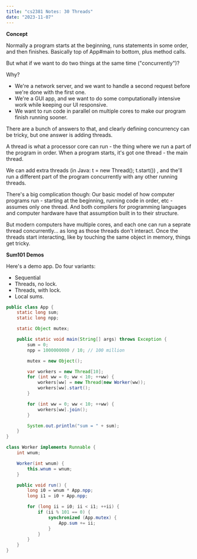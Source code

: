 ```yaml
---
title: "cs2381 Notes: 30 Threads"
date: "2023-11-07"
---
```


**Concept**

Normally a program starts at the beginning, runs statements in some order,
and then finishes. Basically top of App#main to bottom, plus method calls.

But what if we want to do two things at the same time ("concurrently")?

Why?

 - We're a network server, and we want to handle a second request
   before we're done with the first one.
 - We're a GUI app, and we want to do some computationally intensive
   work while keeping our UI responsive.
 - We want to run code in parallel on multiple cores to make our program
   finish running sooner.

There are a bunch of answers to that, and clearly defining concurrency
can be tricky, but one answer is adding threads.

A thread is what a processor core can run - the thing where we run a
part of the program in order. When a program starts, it's got one
thread - the main thread.

We can add extra threads (in Java: t = new Thread(); t.start()) , and
the'll run a different part of the program concurrently with any other
running threads.

There's a big complication though: Our basic model of how computer
programs run - starting at the beginning, running code in order, etc -
assumes only one thread. And both compilers for programming languages
and computer hardware have that assumption built in to their
structure.

But modern computers have multiple cores, and each one can run a
seprate thread concurrently... as long as those threads don't
interact. Once the threads start interacting, like by touching the
same object in memory, things get tricky.

**Sum101 Demos**

Here's a demo app. Do four variants:

 - Sequential
 - Threads, no lock.
 - Threads, with lock.
 - Local sums.

```java
public class App {
    static long sum;
    static long npp;

    static Object mutex;

    public static void main(String[] args) throws Exception {
        sum = 0;
        npp = 1000000000 / 10; // 100 million

        mutex = new Object();

        var workers = new Thread[10];
        for (int ww = 0; ww < 10; ++ww) {
            workers[ww] = new Thread(new Worker(ww));
            workers[ww].start();
        }

        for (int ww = 0; ww < 10; ++ww) {
            workers[ww].join();
        }

        System.out.println("sum = " + sum);
    }
}

class Worker implements Runnable {
    int wnum;

    Worker(int wnum) {
        this.wnum = wnum;
    }

    public void run() {
        long i0 = wnum * App.npp;
        long i1 = i0 + App.npp;

        for (long ii = i0; ii < i1; ++ii) {
            if (ii % 101 == 0) {
                synchronized (App.mutex) {
                    App.sum += ii;
                }
            }
        }
    }
}
```
